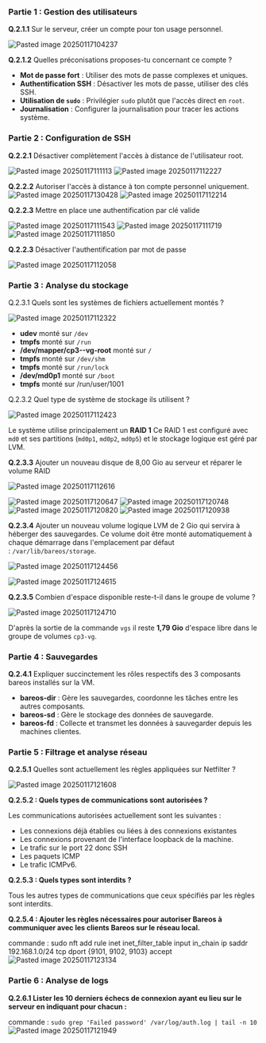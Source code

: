 ### Partie 1 : Gestion des utilisateurs

**Q.2.1.1** Sur le serveur, créer un compte pour ton usage personnel.

![Pasted image 20250117104237](https://github.com/user-attachments/assets/41017582-6357-4446-a53f-2a74a8c4444f)


**Q.2.1.2** Quelles préconisations proposes-tu concernant ce compte ?
- **Mot de passe fort** : Utiliser des mots de passe complexes et uniques.
- **Authentification SSH** : Désactiver les mots de passe, utiliser des clés SSH.
- **Utilisation de `sudo`** : Privilégier `sudo` plutôt que l'accès direct en `root`.
- **Journalisation** : Configurer la journalisation pour tracer les actions système.

### Partie 2 : Configuration de SSH

**Q.2.2.1** Désactiver complètement l'accès à distance de l'utilisateur root.

![Pasted image 20250117111113](https://github.com/user-attachments/assets/eb8b4445-bfff-425e-bf95-67dd396cb2a0)
![Pasted image 20250117112227](https://github.com/user-attachments/assets/209b3cd6-3e46-4746-85c4-835d9b412f04)


**Q.2.2.2** Autoriser l'accès à distance à ton compte personnel uniquement.
![Pasted image 20250117130428](https://github.com/user-attachments/assets/dd63a743-9bf2-4058-b154-0a2f896fe6c6)
![Pasted image 20250117112214](https://github.com/user-attachments/assets/7a4b3d9d-3f84-48fe-a204-d4093436970b)


**Q.2.2.3** Mettre en place une authentification par clé valide 

![Pasted image 20250117111543](https://github.com/user-attachments/assets/453181f5-9faa-43fc-92bb-65a5bd162408)
![Pasted image 20250117111719](https://github.com/user-attachments/assets/dd84c7e5-f05b-4c32-96b0-870340cbba23)
![Pasted image 20250117111850](https://github.com/user-attachments/assets/a3134eb5-762d-4426-aee5-051a6be9ab05)


**Q.2.2.3** Désactiver l'authentification par mot de passe

![Pasted image 20250117112058](https://github.com/user-attachments/assets/a3f2424b-b674-4b38-b4f9-a86685c62838)


### Partie 3 : Analyse du stockage

Q.2.3.1 Quels sont les systèmes de fichiers actuellement montés ?

![Pasted image 20250117112322](https://github.com/user-attachments/assets/8cb86111-092c-4b5e-9829-e662d22dcdff)



- **udev** monté sur `/dev`
- **tmpfs** monté sur `/run`
- **/dev/mapper/cp3--vg-root** monté sur `/`
- **tmpfs** monté sur `/dev/shm`
- **tmpfs** monté sur `/run/lock`
- **/dev/md0p1** monté sur `/boot`
- **tmpfs** monté sur /run/user/1001

Q.2.3.2 Quel type de système de stockage ils utilisent ?

![Pasted image 20250117112423](https://github.com/user-attachments/assets/f97dc21d-c4e4-405e-8b53-6b6fc755f624)

Le système utilise principalement un **RAID 1** 
Ce RAID 1 est configuré avec `md0` et ses partitions (`md0p1`, `md0p2`, `md0p5`) et le stockage logique est géré par LVM.

**Q.2.3.3** Ajouter un nouveau disque de 8,00 Gio au serveur et réparer le volume RAID



![Pasted image 20250117112616](https://github.com/user-attachments/assets/0c049bec-b252-4ca0-8759-ef88630c2ea7)


![Pasted image 20250117120647](https://github.com/user-attachments/assets/c7e277d5-67a7-4299-be4c-361a0be8c754)
![Pasted image 20250117120748](https://github.com/user-attachments/assets/e1c1d868-207e-4a46-9f77-c86697dad2cc)
![Pasted image 20250117120820](https://github.com/user-attachments/assets/ea455de7-5167-4241-9d6d-4a81faf01eaf)
![Pasted image 20250117120938](https://github.com/user-attachments/assets/fa1af137-5dbd-4ee7-85e9-bbcc6f3c68d3)



**Q.2.3.4** Ajouter un nouveau volume logique LVM de 2 Gio qui servira à héberger des sauvegardes. Ce volume doit être monté automatiquement à chaque démarrage dans l'emplacement par défaut : `/var/lib/bareos/storage`.

![Pasted image 20250117124456](https://github.com/user-attachments/assets/a9ddbc65-8e90-4225-87a2-47f95a5f2701)

![Pasted image 20250117124615](https://github.com/user-attachments/assets/d3d90742-61c3-4592-a3e9-0589dcb702d7)


**Q.2.3.5** Combien d'espace disponible reste-t-il dans le groupe de volume ?

![Pasted image 20250117124710](https://github.com/user-attachments/assets/77a9a960-7f1a-486b-abbc-accd122ac98b)


D'après la sortie de la commande `vgs` il  reste **1,79 Gio** d'espace libre dans le groupe de volumes `cp3-vg`.

### Partie 4 : Sauvegardes

**Q.2.4.1** Expliquer succinctement les rôles respectifs des 3 composants bareos installés sur la VM.

- **bareos-dir** : Gère les sauvegardes, coordonne les tâches entre les autres composants.
- **bareos-sd** : Gère le stockage des données de sauvegarde.
- **bareos-fd** : Collecte et transmet les données à sauvegarder depuis les machines clientes.

  
### Partie 5 : Filtrage et analyse réseau


**Q.2.5.1** Quelles sont actuellement les règles appliquées sur Netfilter ?


![Pasted image 20250117121608](https://github.com/user-attachments/assets/90fdeaa0-9fa1-404c-a206-da26edf714ba)


**Q.2.5.2 : Quels types de communications sont autorisées ?**

Les communications autorisées actuellement sont les suivantes :

- Les connexions déjà établies ou liées à des connexions existantes
- Les connexions provenant de l'interface loopback de la machine.
- Le trafic sur le port 22 donc SSH
- Les paquets ICMP 
- Le trafic ICMPv6.

**Q.2.5.3 : Quels types sont interdits ?**

Tous les autres types de communications que ceux spécifiés par les règles sont interdits. 

**Q.2.5.4 : Ajouter les règles nécessaires pour autoriser Bareos à communiquer avec les clients Bareos sur le réseau local.**

commande : sudo nft add rule inet inet_filter_table input in_chain ip saddr 192.168.1.0/24 tcp dport {9101, 9102, 9103} accept
![Pasted image 20250117123134](https://github.com/user-attachments/assets/334b0144-aa33-41a0-8865-ddeaa80507fe)


### Partie 6 : Analyse de logs

**Q.2.6.1 Lister les 10 derniers échecs de connexion ayant eu lieu sur le serveur en indiquant pour chacun :**

commande : `sudo grep 'Failed password' /var/log/auth.log | tail -n 10`
![Pasted image 20250117121949](https://github.com/user-attachments/assets/b24a8da0-88bf-4906-ad31-358f0974d2e8)






